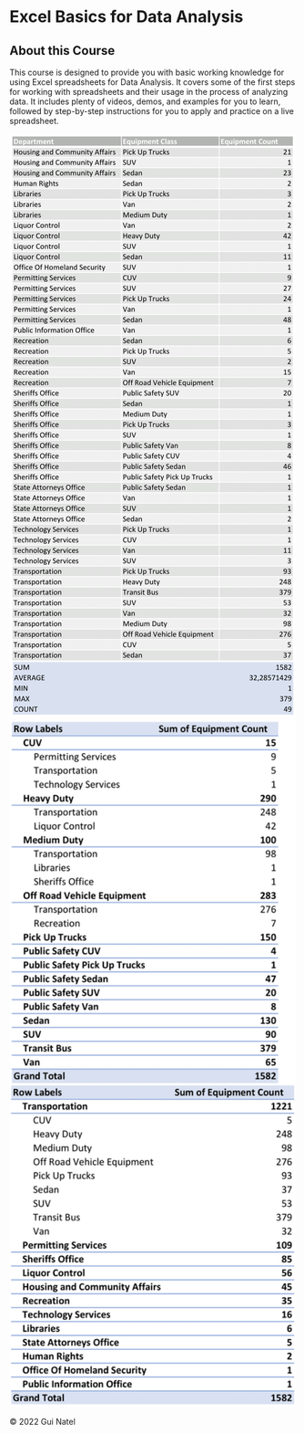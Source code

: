 
# Excel Basics for Data Analysis

## About this Course

This course is designed to provide you with basic working knowledge for using Excel spreadsheets for Data Analysis. It covers some of the first steps for working with spreadsheets and their usage in the process of analyzing data. It includes plenty of videos, demos, and examples for you to learn, followed by step-by-step instructions for you to apply and practice on a live spreadsheet.

<img src="https://raw.githubusercontent.com/guinatel/IBM-Data-Analyst-Professional/main/Excel%20Basics%20for%20Data%20Analysis/IMG/Equipment%20Inventory.png" width="600" height="auto">
<img src="https://raw.githubusercontent.com/guinatel/IBM-Data-Analyst-Professional/main/Excel%20Basics%20for%20Data%20Analysis/IMG/table%201.png" width="600" height="auto">

© 2022 Gui Natel
